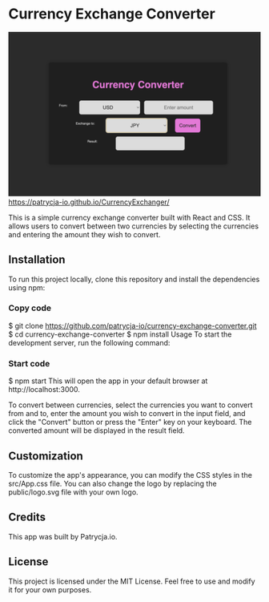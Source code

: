 # Currency Exchange Converter

![Alt text](./app.png "App Image")
https://patrycja-io.github.io/CurrencyExchanger/

This is a simple currency exchange converter built with React and CSS. It allows users to convert between two currencies by selecting the currencies and entering the amount they wish to convert.

## Installation
To run this project locally, clone this repository and install the dependencies using npm:


### Copy code
$ git clone https://github.com/patrycja-io/currency-exchange-converter.git
$ cd currency-exchange-converter
$ npm install
Usage
To start the development server, run the following command:

### Start code
$ npm start
This will open the app in your default browser at http://localhost:3000.

To convert between currencies, select the currencies you want to convert from and to, enter the amount you wish to convert in the input field, and click the "Convert" button or press the "Enter" key on your keyboard. The converted amount will be displayed in the result field.

## Customization
To customize the app's appearance, you can modify the CSS styles in the src/App.css file. You can also change the logo by replacing the public/logo.svg file with your own logo.

## Credits
This app was built by Patrycja.io.

## License
This project is licensed under the MIT License. Feel free to use and modify it for your own purposes.

